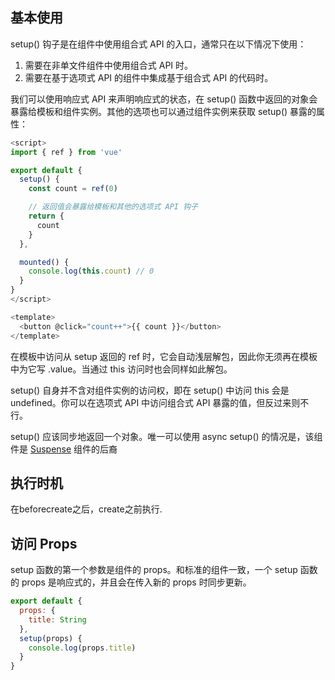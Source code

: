 ## 基本使用
setup() 钩子是在组件中使用组合式 API 的入口，通常只在以下情况下使用：

1. 需要在非单文件组件中使用组合式 API 时。
2. 需要在基于选项式 API 的组件中集成基于组合式 API 的代码时。

我们可以使用响应式 API 来声明响应式的状态，在 setup() 函数中返回的对象会暴露给模板和组件实例。其他的选项也可以通过组件实例来获取 setup() 暴露的属性：

```js
<script>
import { ref } from 'vue'

export default {
  setup() {
    const count = ref(0)

    // 返回值会暴露给模板和其他的选项式 API 钩子
    return {
      count
    }
  },

  mounted() {
    console.log(this.count) // 0
  }
}
</script>

<template>
  <button @click="count++">{{ count }}</button>
</template>
```

在模板中访问从 setup 返回的 ref 时，它会自动浅层解包，因此你无须再在模板中为它写 .value。当通过 this 访问时也会同样如此解包。

setup() 自身并不含对组件实例的访问权，即在 setup() 中访问 this 会是 undefined。你可以在选项式 API 中访问组合式 API 暴露的值，但反过来则不行。

setup() 应该同步地返回一个对象。唯一可以使用 async setup() 的情况是，该组件是 [Suspense](https://cn.vuejs.org/guide/built-ins/suspense.html) 组件的后裔


## 执行时机
在beforecreate之后，create之前执行.


## 访问 Props

setup 函数的第一个参数是组件的 props。和标准的组件一致，一个 setup 函数的 props 是响应式的，并且会在传入新的 props 时同步更新。

```js
export default {
  props: {
    title: String
  },
  setup(props) {
    console.log(props.title)
  }
}
```